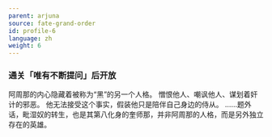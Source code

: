 ```yaml
---
parent: arjuna
source: fate-grand-order
id: profile-6
language: zh
weight: 6
---
```


### 通关「唯有不断提问」后开放

阿周那的内心隐藏着被称为“黑”的另一个人格。
憎恨他人、嘲讽他人、谋划着奸计的邪恶。
他无法接受这个事实，假装他只是陪伴自己身边的侍从。
……题外话，毗湿奴的转生，也是其第八化身的奎师那，并非阿周那的人格，而是另外独立存在的英雄。
